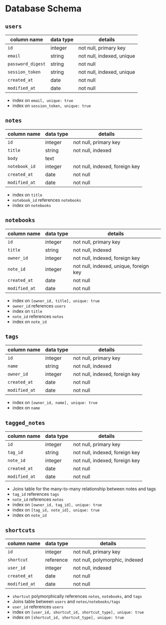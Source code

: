 # Database Schema

## `users`

| column name       | data type | details                   |
|-------------------|-----------|---------------------------|
| `id`              | integer   | not null, primary key     |
| `email`           | string    | not null, indexed, unique |
| `password_digest` | string    | not null                  |
| `session_token`   | string    | not null, indexed, unique |
| `created_at`      | date      | not null                  |
| `modified_at`     | date      | not null                  |

* index on `email, unique: true`
* index on `session_token, unique: true`

## `notes`

| column name   | data type | details                        |
|---------------|-----------|--------------------------------|
| `id`          | integer   | not null, primary key          |
| `title`       | string    | not null, indexed              |
| `body`        | text      |                                |
| `notebook_id` | integer   | not null, indexed, foreign key |
| `created_at`  | date      | not null                       |
| `modified_at` | date      | not null                       |

* index on `title`
* `notebook_id` references `notebooks`
* index on `notebooks`


## `notebooks`

| column name   | data type | details                                |
|---------------|-----------|----------------------------------------|
| `id`          | integer   | not null, primary key                  |
| `title`       | string    | not null, indexed                      |
| `owner_id`    | integer   | not null, indexed, foreign key         |
| `note_id`     | integer   | not null, indexed, unique, foreign key |
| `created_at`  | date      | not null                               |
| `modified_at` | date      | not null                               |

* index on `[owner_id, title], unique: true`
* `owner_id` references `users`
* index on `title`
* `note_id` references `notes`
* index on `note_id`


## `tags`

| column name   | data type | details                        |
|---------------|-----------|--------------------------------|
| `id`          | integer   | not null, primary key          |
| `name`        | string    | not null, indexed              |
| `owner_id`    | integer   | not null, indexed, foreign key |
| `created_at`  | date      | not null                       |
| `modified_at` | date      | not null                       |

* index on `[owner_id, name], unique: true`
* index on `name`

## `tagged_notes`

| column name   | data type | details                        |
|---------------|-----------|--------------------------------|
| `id`          | integer   | not null, primary key          |
| `tag_id`      | string    | not null, indexed, foreign key |
| `note_id`     | integer   | not null, indexed, foreign key |
| `created_at`  | date      | not null                       |
| `modified_at` | date      | not null                       |

* Joins table for the many-to-many relationship between notes and tags
* `tag_id` references `tags`
* `note_id` references `notes`
* index on `[owner_id, tag_id], unique: true`
* index on `[tag_id, note_id], unique: true`
* index on `note_id`

## `shortcuts`

| column name   | data type | details                        |
|---------------|-----------|--------------------------------|
| `id`          | integer   | not null, primary key          |
| `shortcut`    | reference | not null, polymorphic, indexed |
| `user_id`     | integer   | not null, indexed              |
| `created_at`  | date      | not null                       |
| `modified_at` | date      | not null                       |

* `shortcut` polymorphically references `notes`, `notebooks`, and `tags`
* Joins table between `users` and `notes/notebooks/tags`
* `user_id` references `users`
* index on `[user_id, shortcut_id, shortcut_type], unique: true`
* index on `[shortcut_id, shortcut_type], unique: true`
